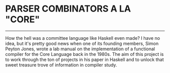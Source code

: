 # PARSER COMBINATORS A LA "CORE" #

---

How the hell was a committee language like Haskell even made? I have no idea, but it's pretty good news when one of its founding members, Simon Peyton Jones, wrote a lab manual on the implementation of a functional compiler for the Core Language back in the 1980s. The aim of this project is to work through the ton of projects in his paper in Haskell and to unlock that sweet treasure trove of information in compiler study.
